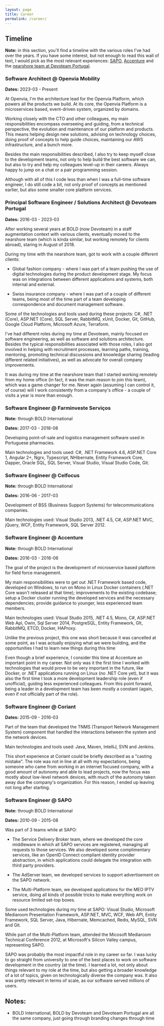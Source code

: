 ```yaml
---
layout: page
title: Career
permalink: /career/
---
```


## Timeline

**Note:** in this section, you'll find a timeline with the various roles I've had over the years. If you have some interest, but not enough to read this wall of text, I would pick as the most relevant experiences: [SAPO](#software-engineer--sapo), [Accenture](#software-engineer--accenture) and the [nearshore team at Devoteam Portugal](#principal-software-engineer--solutions-architect-devoteam-portugal).

### Software Architect @ Openvia Mobility

**Dates:** 2023-03 - Present

At Openvia, I'm the architecture lead for the Openvia Platform, which powers all the products we build. At its core, the Openvia Platform is a microservices based, event-driven system, organized by domains.

Working closely with the CTO and other colleagues, my main responsibilities encompass overseeing and guiding, from a technical perspective, the evolution and maintenance of our platform and products. This means helping design new solutions, advising on technology choices, doing proof of concepts to help guide choices, maintaining our AWS infrastructure, and a bunch more.

Besides the main responsibilities described, I also try to keep myself close to the development teams, not only to help build the best software we can, but also to try and help my colleagues level-up in their careers. Always happy to jump on a chat or a pair programming session.

Although with all of this I code less than when I was a full-time software engineer, I do still code a bit, not only proof of concepts as mentioned earlier, but also some smaller core platform services.

### Principal Software Engineer / Solutions Architect @ Devoteam Portugal

**Dates:** 2016-03 - 2023-03

After working several years at BOLD (now Devoteam) in a staff augmentation context with various clients, eventually moved to the nearshore team (which is kinda similar, but working remotely for clients abroad), staring in August of 2018.

During my time with the nearshore team, got to work with a couple different clients:

- Global fashion company - where I was part of a team pushing the use of digital technologies during the product development stage. My focus was on integrations between different applications and systems, both internal and external.

- Swiss insurance company - where I was part of a couple of different teams, being most of the time part of a team developing correspondence and document management software.

Some of the technologies and tools used during these projects: C#, .NET (Core), ASP.NET (Core), SQL Server, RabbitMQ, xUnit, Docker, Git, GitHub, Google Cloud Platform, Microsoft Azure, Terraform.

I've had different roles during my time at Devoteam, mainly focused on software engineering, as well as software and solutions architecture. Besides the typical responsibilities associated with those roles, I also got involved in helping with recruitment processes, learning paths, training, mentoring, promoting technical discussions and knowledge sharing (leading different related initiatives), as well as advocate for overall company improvements.

It was during my time at the nearshore team that I started working remotely from my home office (in fact, it was the main reason to join this team), which was a game changer for me. Never again (assuming I can control it, of course) will I work consistently from a company's office - a couple of visits a year is more than enough.

### Software Engineer @ Farminveste Serviços

**Note:** through BOLD International

**Dates:** 2017-03 - 2018-08

Developing point-of-sale and logistics management software used in Portuguese pharmacies.

Main technologies and tools used:
C#, .NET Framework 4.6, ASP.NET Core 1, Angular 2+, Ngrx, Typescript, NHibernate, Entity Framework Core, Dapper, Oracle SQL, SQL Server, Visual Studio, Visual Studio Code, Git.

### Software Engineer @ Celfocus

**Note:** through BOLD International

**Dates:** 2016-06 - 2017-03

Development of BSS (Business Support Systems) for telecommunications companies.

Main technologies used: Visual Studio 2013, .NET 4.5, C#, ASP.NET MVC, jQuery, WCF, Entity
Framework, SQL Server 2012.

### Software Engineer @ Accenture

**Note:** through BOLD International

**Dates:** 2016-03 - 2016-06

The goal of the project is the development of microservice based platform for field force management.

My main responsibilities were to get out .NET Framework based code, developed on Windows, to run on Mono in Linux Docker containers (.NET Core wasn't released at that time); improvements to the existing codebase; setup a Docker cluster running the developed services and the necessary dependencies; provide guidance to younger, less experienced team members.

Main technologies used: Visual Studio 2015, .NET 4.5, Mono, C#, ASP.NET Web Api, Owin, Sql Server 2014, PostgreSQL, Entity Framework, GIt, RabbitMQ, ETCD, Docker, HAProxy.

Unlike the previous project, this one was short because it was cancelled at some point, as I was actually enjoying what we were building, and the opportunities I had to learn new things during this time

Even though a brief experience, I consider this time at Accenture an important point in my career. Not only was it the first time I worked with technologies that would prove to be very important in the future, like Docker, or .NET applications running on Linux (no .NET Core yet), but it was also the first time I took a more development leadership role (even if unofficial), guiding less experienced colleagues. From this point forward, being a leader in a development team has been mostly a constant (again, even if not officially part of the role).

### Software Engineer @ Coriant

**Dates:** 2015-09 - 2016-03

Part of the team that developed the TNMS (Transport Network Management System) component that handled the interactions between the system and the network devices.

Main technologies and tools used: Java, Maven, IntelliJ, SVN and Jenkins.

This short experience at Coriant could be briefly described as a "casting mistake". The role was not in line at all with my expectations, being someone who came from working in an internet focused company, with a good amount of autonomy and able to lead projects, now the focus was mostly about low-level network devices, with much of the autonomy taken away due the company's organization. For this reason, I ended up leaving not long after starting.

### Software Engineer @ SAPO

**Note:** through BOLD International

**Dates:** 2010-09 - 2015-08

Was part of 3 teams while at SAPO:

- The Service Delivery Broker team, where we developed the core middleware in which all SAPO services are registered, managing all requests to those services. We also developed some complimentary services, like an OpenID Connect compliant identity provider abstraction, in which applications could delegate the integration with third party providers.

- The AdServer team, we developed services to support advertisement on the SAPO network.

- The Multi-Platform team, we developed applications for the MEO IPTV service, doing all kinds of possible tricks to make everything work on resource limited set-top boxes.

Some used technologies during my time at SAPO: Visual Studio, Microsoft Mediaroom Presentation Framework, ASP.NET, MVC, WCF, Web API, Entity Framework, SQL Server, Java, Hibernate, Memcached, Redis, MySQL, SVN and Git.

While part of the Multi-Platform team, attended the Micosoft Mediaroom Technical Conference 2012, at Microsoft's Silicon Valley campus, representing SAPO.

SAPO was probably the most impactful role in my career so far. I was lucky to go straight from university to one of the best places to work on software development in the country (at the time). I learned a lot, not only about things relevant to my role at the time, but also getting a broader knowledge of a lot of topics, given on technologically diverse the company was. It also was pretty relevant in terms of scale, as our software served millions of users.

## Notes:

- BOLD International, BOLD by Devoteam and Devoteam Portugal are all the same company, just going through branding changes through time